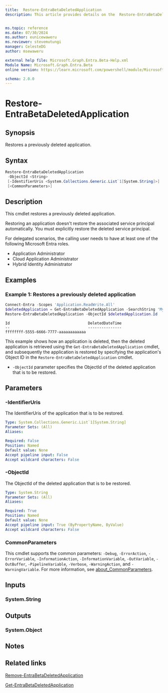 ```yaml
---
title:  Restore-EntraBetaDeletedApplication
description: This article provides details on the  Restore-EntraBetaDeletedApplication Command.


ms.topic: reference
ms.date: 07/30/2024
ms.author: eunicewaweru
ms.reviewer: stevemutungi
manager: CelesteDG
author: msewaweru

external help file: Microsoft.Graph.Entra.Beta-Help.xml
Module Name: Microsoft.Graph.Entra.Beta
online version: https://learn.microsoft.com/powershell/module/Microsoft.Graph.Entra.Beta/Restore-EntraBetaDeletedApplication

schema: 2.0.0
---
```


# Restore-EntraBetaDeletedApplication

## Synopsis

Restores a previously deleted application.

## Syntax

```powershell
Restore-EntraBetaDeletedApplication
 -ObjectId <String>
 [-IdentifierUris <System.Collections.Generic.List`1[System.String]>]
 [<CommonParameters>]
```

## Description

This cmdlet restores a previously deleted application.

Restoring an application doesn't restore the associated service principal automatically. You must explicitly restore the deleted service principal.

For delegated scenarios, the calling user needs to have at least one of the following Microsoft Entra roles.

- Application Administrator
- Cloud Application Administrator
- Hybrid Identity Administrator

## Examples

### Example 1: Restores a previously deleted application

```powershell
Connect-Entra -Scopes 'Application.ReadWrite.All'
$deletedApplication = Get-EntraBetaDeletedApplication -SearchString 'My PowerShell Application'
Restore-EntraBetaDeletedApplication -ObjectId $deletedApplication.Id
```

```Output
Id                                   DeletedDateTime
--                                   ---------------
ffffffff-5555-6666-7777-aaaaaaaaaaaa
```

This example shows how an application is deleted, then the deleted application is retrieved using the `Get-EntraBetaDeletedApplication` cmdlet, and subsequently the application is restored by specifying the application's Object ID in the `Restore-EntraBetaDeletedApplication` cmdlet.

- `-ObjectId` parameter specifies the ObjectId of the deleted application that is to be restored.

## Parameters

### -IdentifierUris

The IdentifierUris of the application that is to be restored.

```yaml
Type: System.Collections.Generic.List`1[System.String]
Parameter Sets: (All)
Aliases:

Required: False
Position: Named
Default value: None
Accept pipeline input: False
Accept wildcard characters: False
```

### -ObjectId

The ObjectId of the deleted application that is to be restored.

```yaml
Type: System.String
Parameter Sets: (All)
Aliases:

Required: True
Position: Named
Default value: None
Accept pipeline input: True (ByPropertyName, ByValue)
Accept wildcard characters: False
```

### CommonParameters

This cmdlet supports the common parameters: `-Debug`, `-ErrorAction`, `-ErrorVariable`, `-InformationAction`, `-InformationVariable`, `-OutVariable`, `-OutBuffer`, `-PipelineVariable`, `-Verbose`, `-WarningAction`, and `-WarningVariable`. For more information, see [about_CommonParameters](https://go.microsoft.com/fwlink/?LinkID=113216).

## Inputs

### System.String

## Outputs

### System.Object

## Notes

## Related links

[Remove-EntraBetaDeletedApplication](Remove-EntraBetaDeletedApplication.md)

[Get-EntraBetaDeletedApplication](Get-EntraBetaDeletedApplication.md)
